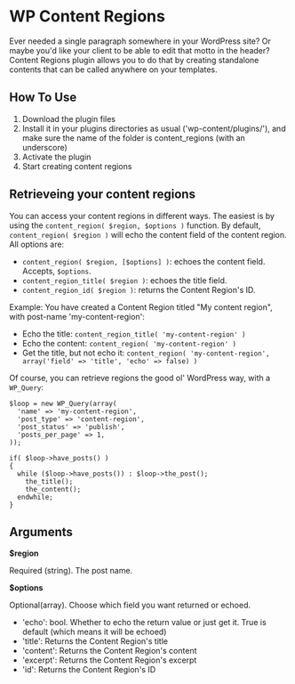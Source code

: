 WP Content Regions
==================

Ever needed a single paragraph somewhere in your WordPress site? Or maybe you'd like your client to be able to edit that motto in the header? Content Regions plugin allows you to do that by creating standalone contents that can be called anywhere on your templates.

How To Use
----------
1. Download the plugin files
2. Install it in your plugins directories as usual ('wp-content/plugins/'), and make sure the name of the folder is content_regions (with an underscore)
3. Activate the plugin
4. Start creating content regions

Retrieveing your content regions
--------------------------------
You can access your content regions in different ways. The easiest is by using the `content_region( $region, $options )` function.
By default, `content_region( $region )` will echo the content field of the content region. All options are:

- `content_region( $region, [$options] )`: echoes the content field. Accepts, `$options`.
- `content_region_title( $region )`: echoes the title field.
- `content_region_id( $region )`: returns the Content Region's ID.

Example: 
You have created a Content Region titled "My content region", with post-name 'my-content-region':
- Echo the title: `content_region_title( 'my-content-region' )`
- Echo the content: `content_region( 'my-content-region' )`
- Get the title, but not echo it: `content_region( 'my-content-region', array('field' => 'title', 'echo' => false) )`

Of course, you can retrieve regions the good ol' WordPress way, with a `WP_Query`:

```
$loop = new WP_Query(array(
  'name' => 'my-content-region',
  'post_type' => 'content-region',
  'post_status' => 'publish',
  'posts_per_page' => 1,
));

if( $loop->have_posts() ) 
{
  while ($loop->have_posts()) : $loop->the_post();
    the_title();
    the_content();
  endwhile;
}
```

Arguments
---------

**$region**

Required (string). The post name.

**$options** 

Optional(array). Choose which field you want returned or echoed.

- 'echo': bool. Whether to echo the return value or just get it. True is default (which means it will be echoed)
- 'title': Returns the Content Region's title
- 'content': Returns the Content Region's content
- 'excerpt': Returns the Content Region's excerpt
- 'id': Returns the Content Region's ID